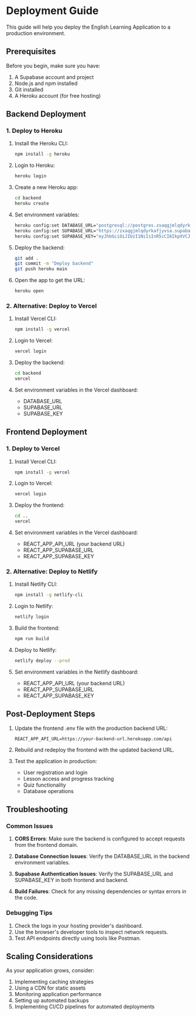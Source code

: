# Deployment Guide

This guide will help you deploy the English Learning Application to a production environment.

## Prerequisites

Before you begin, make sure you have:

1. A Supabase account and project
2. Node.js and npm installed
3. Git installed
4. A Heroku account (for free hosting)

## Backend Deployment

### 1. Deploy to Heroku

1. Install the Heroku CLI:
   ```bash
   npm install -g heroku
   ```

2. Login to Heroku:
   ```bash
   heroku login
   ```

3. Create a new Heroku app:
   ```bash
   cd backend
   heroku create
   ```

4. Set environment variables:
   ```bash
   heroku config:set DATABASE_URL="postgresql://postgres.zxaqgjmlqdyrkafjyvsa:Saves3*5@aws-0-us-east-1.pooler.supabase.com:6543/postgres?schema=public"
   heroku config:set SUPABASE_URL="https://zxaqgjmlqdyrkafjyvsa.supabase.co"
   heroku config:set SUPABASE_KEY="eyJhbGciOiJIUzI1NiIsInR5cCI6IkpXVCJ9.eyJpc3MiOiJzdXBhYmFzZSIsInJlZiI6Inp4YXFnam1scWR5cmthZmp5dnNhIiwicm9sZSI6ImFub24iLCJpYXQiOjE3NTY5NTI0ODEsImV4cCI6MjA3MjUyODQ4MX0.KCdC7La3Fe_MQMuftpPYj0m-t_Ags0GBTv3PmTecanw"
   ```

5. Deploy the backend:
   ```bash
   git add .
   git commit -m "Deploy backend"
   git push heroku main
   ```

6. Open the app to get the URL:
   ```bash
   heroku open
   ```

### 2. Alternative: Deploy to Vercel

1. Install Vercel CLI:
   ```bash
   npm install -g vercel
   ```

2. Login to Vercel:
   ```bash
   vercel login
   ```

3. Deploy the backend:
   ```bash
   cd backend
   vercel
   ```

4. Set environment variables in the Vercel dashboard:
   - DATABASE_URL
   - SUPABASE_URL
   - SUPABASE_KEY

## Frontend Deployment

### 1. Deploy to Vercel

1. Install Vercel CLI:
   ```bash
   npm install -g vercel
   ```

2. Login to Vercel:
   ```bash
   vercel login
   ```

3. Deploy the frontend:
   ```bash
   cd ..
   vercel
   ```

4. Set environment variables in the Vercel dashboard:
   - REACT_APP_API_URL (your backend URL)
   - REACT_APP_SUPABASE_URL
   - REACT_APP_SUPABASE_KEY

### 2. Alternative: Deploy to Netlify

1. Install Netlify CLI:
   ```bash
   npm install -g netlify-cli
   ```

2. Login to Netlify:
   ```bash
   netlify login
   ```

3. Build the frontend:
   ```bash
   npm run build
   ```

4. Deploy to Netlify:
   ```bash
   netlify deploy --prod
   ```

5. Set environment variables in the Netlify dashboard:
   - REACT_APP_API_URL (your backend URL)
   - REACT_APP_SUPABASE_URL
   - REACT_APP_SUPABASE_KEY

## Post-Deployment Steps

1. Update the frontend .env file with the production backend URL:
   ```env
   REACT_APP_API_URL=https://your-backend-url.herokuapp.com/api
   ```

2. Rebuild and redeploy the frontend with the updated backend URL.

3. Test the application in production:
   - User registration and login
   - Lesson access and progress tracking
   - Quiz functionality
   - Database operations

## Troubleshooting

### Common Issues

1. **CORS Errors**: Make sure the backend is configured to accept requests from the frontend domain.

2. **Database Connection Issues**: Verify the DATABASE_URL in the backend environment variables.

3. **Supabase Authentication Issues**: Verify the SUPABASE_URL and SUPABASE_KEY in both frontend and backend.

4. **Build Failures**: Check for any missing dependencies or syntax errors in the code.

### Debugging Tips

1. Check the logs in your hosting provider's dashboard.
2. Use the browser's developer tools to inspect network requests.
3. Test API endpoints directly using tools like Postman.

## Scaling Considerations

As your application grows, consider:

1. Implementing caching strategies
2. Using a CDN for static assets
3. Monitoring application performance
4. Setting up automated backups
5. Implementing CI/CD pipelines for automated deployments
